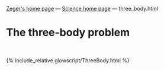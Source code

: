 [Zeger's home page](https://www.hendrikse.name/) &mdash; [Science home page](https://www.hendrikse.name/science/) &mdash; three_body.html 

# The three-body problem
<div class="header_line"><br/></div>

{% include_relative glowscript/ThreeBody.html %}
